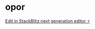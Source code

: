 # opor

[Edit in StackBlitz next generation editor ⚡️](https://stackblitz.com/~/github.com/eDarkz/opor)
